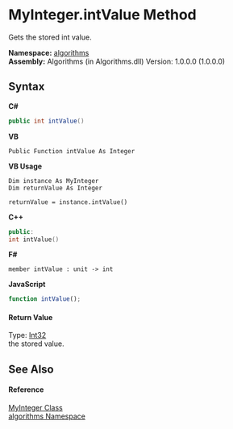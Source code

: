 # MyInteger.intValue Method 
 

Gets the stored int value.

**Namespace:**&nbsp;<a href="82f88b43-fdc9-bc99-9558-75fce96d448f">algorithms</a><br />**Assembly:**&nbsp;Algorithms (in Algorithms.dll) Version: 1.0.0.0 (1.0.0.0)

## Syntax

**C#**<br />
``` C#
public int intValue()
```

**VB**<br />
``` VB
Public Function intValue As Integer
```

**VB Usage**<br />
``` VB Usage
Dim instance As MyInteger
Dim returnValue As Integer

returnValue = instance.intValue()
```

**C++**<br />
``` C++
public:
int intValue()
```

**F#**<br />
``` F#
member intValue : unit -> int 

```

**JavaScript**<br />
``` JavaScript
function intValue();
```


#### Return Value
Type: <a href="http://msdn2.microsoft.com/en-us/library/td2s409d" target="_blank">Int32</a><br />the stored value.

## See Also


#### Reference
<a href="b18f54b2-0848-5235-8447-fbc0cccfd75e">MyInteger Class</a><br /><a href="82f88b43-fdc9-bc99-9558-75fce96d448f">algorithms Namespace</a><br />